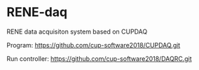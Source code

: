 # RENE-daq
RENE data acquisiton system based on CUPDAQ


Program: https://github.com/cup-software2018/CUPDAQ.git

Run controller: https://github.com/cup-software2018/DAQRC.git
